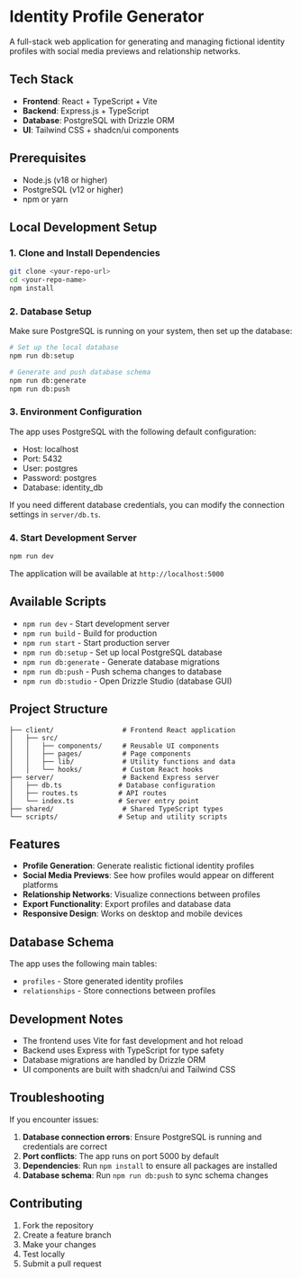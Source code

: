
# Identity Profile Generator

A full-stack web application for generating and managing fictional identity profiles with social media previews and relationship networks.

## Tech Stack

- **Frontend**: React + TypeScript + Vite
- **Backend**: Express.js + TypeScript
- **Database**: PostgreSQL with Drizzle ORM
- **UI**: Tailwind CSS + shadcn/ui components

## Prerequisites

- Node.js (v18 or higher)
- PostgreSQL (v12 or higher)
- npm or yarn

## Local Development Setup

### 1. Clone and Install Dependencies

```bash
git clone <your-repo-url>
cd <your-repo-name>
npm install
```

### 2. Database Setup

Make sure PostgreSQL is running on your system, then set up the database:

```bash
# Set up the local database
npm run db:setup

# Generate and push database schema
npm run db:generate
npm run db:push
```

### 3. Environment Configuration

The app uses PostgreSQL with the following default configuration:
- Host: localhost
- Port: 5432
- User: postgres
- Password: postgres
- Database: identity_db

If you need different database credentials, you can modify the connection settings in `server/db.ts`.

### 4. Start Development Server

```bash
npm run dev
```

The application will be available at `http://localhost:5000`

## Available Scripts

- `npm run dev` - Start development server
- `npm run build` - Build for production
- `npm run start` - Start production server
- `npm run db:setup` - Set up local PostgreSQL database
- `npm run db:generate` - Generate database migrations
- `npm run db:push` - Push schema changes to database
- `npm run db:studio` - Open Drizzle Studio (database GUI)

## Project Structure

```
├── client/                 # Frontend React application
│   ├── src/
│   │   ├── components/     # Reusable UI components
│   │   ├── pages/          # Page components
│   │   ├── lib/            # Utility functions and data
│   │   └── hooks/          # Custom React hooks
├── server/                 # Backend Express server
│   ├── db.ts              # Database configuration
│   ├── routes.ts          # API routes
│   └── index.ts           # Server entry point
├── shared/                 # Shared TypeScript types
└── scripts/               # Setup and utility scripts
```

## Features

- **Profile Generation**: Generate realistic fictional identity profiles
- **Social Media Previews**: See how profiles would appear on different platforms
- **Relationship Networks**: Visualize connections between profiles
- **Export Functionality**: Export profiles and database data
- **Responsive Design**: Works on desktop and mobile devices

## Database Schema

The app uses the following main tables:
- `profiles` - Store generated identity profiles
- `relationships` - Store connections between profiles

## Development Notes

- The frontend uses Vite for fast development and hot reload
- Backend uses Express with TypeScript for type safety
- Database migrations are handled by Drizzle ORM
- UI components are built with shadcn/ui and Tailwind CSS

## Troubleshooting

If you encounter issues:

1. **Database connection errors**: Ensure PostgreSQL is running and credentials are correct
2. **Port conflicts**: The app runs on port 5000 by default
3. **Dependencies**: Run `npm install` to ensure all packages are installed
4. **Database schema**: Run `npm run db:push` to sync schema changes

## Contributing

1. Fork the repository
2. Create a feature branch
3. Make your changes
4. Test locally
5. Submit a pull request
